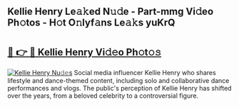 ## Kellie Henry Le𝚊𝚔ed N𝚞𝚍e - Part-mmg Vi𝚍eo Ph𝚘tos - H𝚘t O𝚗lyf𝚊ns Le𝚊𝚔s yuKrQ

# <h2><a href="http://hf30o0.feru.top/?c=Kellie+Henry">🔗 👉 🔴 Kellie Henry Vi𝚍𝚎o Ph𝚘t𝚘𝚜</a></h2>

[![Kellie Henry Nu𝚍𝚎s](https://i.imgur.com/0TWrTi3.gif)](http://hf30o0.feru.top/?c=Kellie+Henry)
Social media influencer Kellie Henry who shares lifestyle and dance-themed content, including solo and collaborative dance performances and vlogs. The public's perception of Kellie Henry has shifted over the years, from a beloved celebrity to a controversial figure. 
